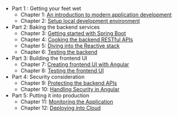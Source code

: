* Part 1 : Getting your feet wet
  * Chapter 1: [An introduction to modern application development](./ch1.md)
  * Chapter 2: [Setup local development environment](./ch2.md)
* Part 2: Baking the backend services
  * Chapter 3: [Getting  started with Spring Boot](./ch3.md)
  * Chapter 4: [Cooking the backend RESTful APIs](./ch4.md)
  * Chapter 5:  [Diving into the Reactive stack](./ch5.md)
  * Chapter 6: [Testing the backend](./ch6.md)
* Part 3: Building the frontend UI
  * Chapter 7: [Creating frontend UI with Angular](./ch7.md)
  * Chapter 8: [Testing the frontend UI](./ch8.md)
* Part 4: Security consideration
  * Chapter 9: [Protecting the backend APIs](./ch9.md)
  * Chapter 10: [Handling  Security in Angular](./ch10.md)
* Part 5:  Putting it into production
  * Chapter 11:  [Monitoring the Application](./ch11.md)
  * Chapter 12: [Deploying into Cloud](./ch12.md)

​    

​    

​    

​    